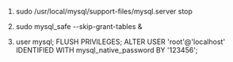 1. sudo /usr/local/mysql/support-files/mysql.server stop

2. sudo mysql_safe --skip-grant-tables &

3. user mysql;
FLUSH PRIVILEGES;
ALTER USER 'root'@'localhost' IDENTIFIED WITH mysql_native_password BY '123456';
